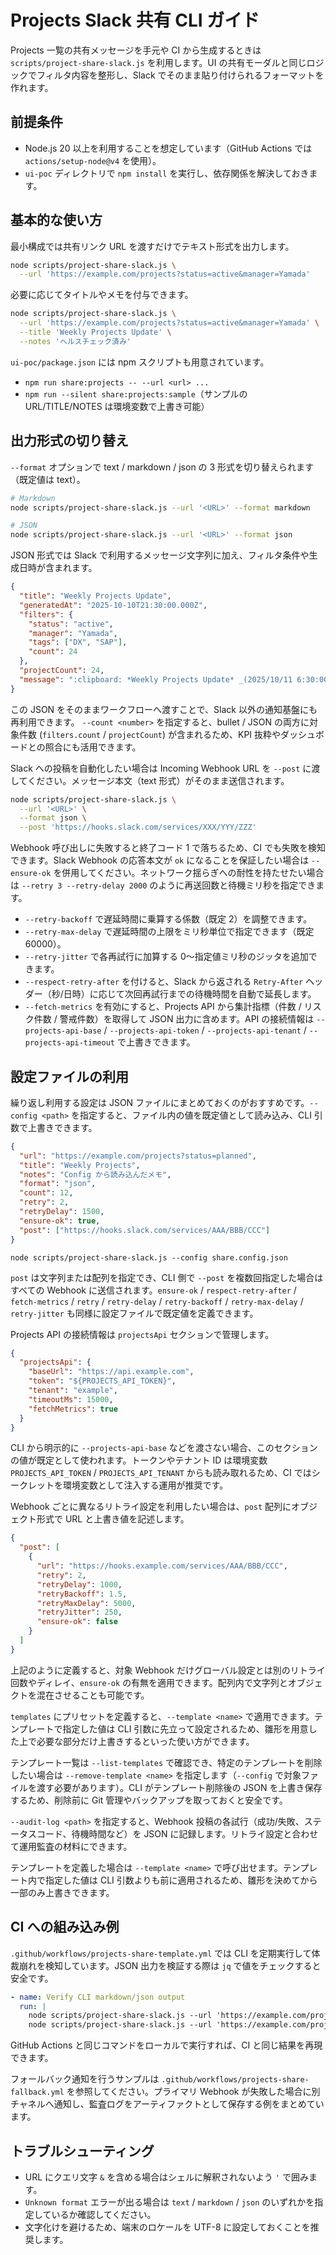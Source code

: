 # Projects Slack 共有 CLI ガイド

Projects 一覧の共有メッセージを手元や CI から生成するときは `scripts/project-share-slack.js` を利用します。UI の共有モーダルと同じロジックでフィルタ内容を整形し、Slack でそのまま貼り付けられるフォーマットを作れます。

## 前提条件
- Node.js 20 以上を利用することを想定しています（GitHub Actions では `actions/setup-node@v4` を使用）。
- `ui-poc` ディレクトリで `npm install` を実行し、依存関係を解決しておきます。

## 基本的な使い方
最小構成では共有リンク URL を渡すだけでテキスト形式を出力します。

```bash
node scripts/project-share-slack.js \
  --url 'https://example.com/projects?status=active&manager=Yamada'
```

必要に応じてタイトルやメモを付与できます。

```bash
node scripts/project-share-slack.js \
  --url 'https://example.com/projects?status=active&manager=Yamada' \
  --title 'Weekly Projects Update' \
  --notes 'ヘルスチェック済み'
```

`ui-poc/package.json` には npm スクリプトも用意されています。

- `npm run share:projects -- --url <url> ...`
- `npm run --silent share:projects:sample`（サンプルの URL/TITLE/NOTES は環境変数で上書き可能）

## 出力形式の切り替え
`--format` オプションで text / markdown / json の 3 形式を切り替えられます（既定値は text）。

```bash
# Markdown
node scripts/project-share-slack.js --url '<URL>' --format markdown

# JSON
node scripts/project-share-slack.js --url '<URL>' --format json
```

JSON 形式では Slack で利用するメッセージ文字列に加え、フィルタ条件や生成日時が含まれます。

```json
{
  "title": "Weekly Projects Update",
  "generatedAt": "2025-10-10T21:30:00.000Z",
  "filters": {
    "status": "active",
    "manager": "Yamada",
    "tags": ["DX", "SAP"],
    "count": 24
  },
  "projectCount": 24,
  "message": ":clipboard: *Weekly Projects Update* _(2025/10/11 6:30:00)_\n..."
}
```

この JSON をそのままワークフローへ渡すことで、Slack 以外の通知基盤にも再利用できます。
`--count <number>` を指定すると、bullet / JSON の両方に対象件数 (`filters.count` / `projectCount`) が含まれるため、KPI 抜粋やダッシュボードとの照合にも活用できます。

Slack への投稿を自動化したい場合は Incoming Webhook URL を `--post` に渡してください。メッセージ本文（text 形式）がそのまま送信されます。

```bash
node scripts/project-share-slack.js \
  --url '<URL>' \
  --format json \
  --post 'https://hooks.slack.com/services/XXX/YYY/ZZZ'
```

Webhook 呼び出しに失敗すると終了コード 1 で落ちるため、CI でも失敗を検知できます。Slack Webhook の応答本文が `ok` になることを保証したい場合は `--ensure-ok` を併用してください。ネットワーク揺らぎへの耐性を持たせたい場合は `--retry 3 --retry-delay 2000` のように再送回数と待機ミリ秒を指定できます。

- `--retry-backoff` で遅延時間に乗算する係数（既定 2）を調整できます。
- `--retry-max-delay` で遅延時間の上限をミリ秒単位で指定できます（既定 60000）。
- `--retry-jitter` で各再試行に加算する 0〜指定値ミリ秒のジッタを追加できます。
- `--respect-retry-after` を付けると、Slack から返される `Retry-After` ヘッダー（秒/日時）に応じて次回再試行までの待機時間を自動で延長します。
- `--fetch-metrics` を有効にすると、Projects API から集計指標（件数 / リスク件数 / 警戒件数）を取得して JSON 出力に含めます。API の接続情報は `--projects-api-base` / `--projects-api-token` / `--projects-api-tenant` / `--projects-api-timeout` で上書きできます。

## 設定ファイルの利用
繰り返し利用する設定は JSON ファイルにまとめておくのがおすすめです。`--config <path>` を指定すると、ファイル内の値を既定値として読み込み、CLI 引数で上書きできます。

```json
{
  "url": "https://example.com/projects?status=planned",
  "title": "Weekly Projects",
  "notes": "Config から読み込んだメモ",
  "format": "json",
  "count": 12,
  "retry": 2,
  "retryDelay": 1500,
  "ensure-ok": true,
  "post": ["https://hooks.slack.com/services/AAA/BBB/CCC"]
}
```

```
node scripts/project-share-slack.js --config share.config.json
```

`post` は文字列または配列を指定でき、CLI 側で `--post` を複数回指定した場合はすべての Webhook に送信されます。`ensure-ok` / `respect-retry-after` / `fetch-metrics` / `retry` / `retry-delay` / `retry-backoff` / `retry-max-delay` / `retry-jitter` も同様に設定ファイルで既定値を定義できます。

Projects API の接続情報は `projectsApi` セクションで管理します。

```json
{
  "projectsApi": {
    "baseUrl": "https://api.example.com",
    "token": "${PROJECTS_API_TOKEN}",
    "tenant": "example",
    "timeoutMs": 15000,
    "fetchMetrics": true
  }
}
```

CLI から明示的に `--projects-api-base` などを渡さない場合、このセクションの値が既定として使われます。トークンやテナント ID は環境変数 `PROJECTS_API_TOKEN` / `PROJECTS_API_TENANT` からも読み取れるため、CI ではシークレットを環境変数として注入する運用が推奨です。

Webhook ごとに異なるリトライ設定を利用したい場合は、`post` 配列にオブジェクト形式で URL と上書き値を記述します。

```json
{
  "post": [
    {
      "url": "https://hooks.example.com/services/AAA/BBB/CCC",
      "retry": 2,
      "retryDelay": 1000,
      "retryBackoff": 1.5,
      "retryMaxDelay": 5000,
      "retryJitter": 250,
      "ensure-ok": false
    }
  ]
}
```

上記のように定義すると、対象 Webhook だけグローバル設定とは別のリトライ回数やディレイ、`ensure-ok` の有無を適用できます。配列内で文字列とオブジェクトを混在させることも可能です。

`templates` にプリセットを定義すると、`--template <name>` で適用できます。テンプレートで指定した値は CLI 引数に先立って設定されるため、雛形を用意した上で必要な部分だけ上書きするといった使い方ができます。

テンプレート一覧は `--list-templates` で確認でき、特定のテンプレートを削除したい場合は `--remove-template <name>` を指定します（`--config` で対象ファイルを渡す必要があります）。CLI がテンプレート削除後の JSON を上書き保存するため、削除前に Git 管理やバックアップを取っておくと安全です。

`--audit-log <path>` を指定すると、Webhook 投稿の各試行（成功/失敗、ステータスコード、待機時間など）を JSON に記録します。リトライ設定と合わせて運用監査の材料にできます。

テンプレートを定義した場合は `--template <name>` で呼び出せます。テンプレート内で指定した値は CLI 引数よりも前に適用されるため、雛形を決めてから一部のみ上書きできます。

## CI への組み込み例
`.github/workflows/projects-share-template.yml` では CLI を定期実行して体裁崩れを検知しています。JSON 出力を検証する際は `jq` で値をチェックすると安全です。

```yaml
- name: Verify CLI markdown/json output
  run: |
    node scripts/project-share-slack.js --url 'https://example.com/projects?status=active' --format markdown > /tmp/share.md
    node scripts/project-share-slack.js --url 'https://example.com/projects?status=active' --format json | jq -e '.filters.status == "active"'
```

GitHub Actions と同じコマンドをローカルで実行すれば、CI と同じ結果を再現できます。

フォールバック通知を行うサンプルは `.github/workflows/projects-share-fallback.yml` を参照してください。プライマリ Webhook が失敗した場合に別チャネルへ通知し、監査ログをアーティファクトとして保存する例をまとめています。

## トラブルシューティング
- URL にクエリ文字 `&` を含める場合はシェルに解釈されないよう `'` で囲みます。
- `Unknown format` エラーが出る場合は `text` / `markdown` / `json` のいずれかを指定しているか確認してください。
- 文字化けを避けるため、端末のロケールを UTF-8 に設定しておくことを推奨します。
